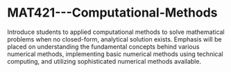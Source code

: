 # MAT421---Computational-Methods
Introduce students to applied computational methods to solve mathematical problems when no closed-form, analytical solution exists.
Emphasis will be placed on understanding the fundamental concepts behind various numerical methods, implementing basic numerical methods using technical computing,
and utilizing sophisticated numerical methods available.

